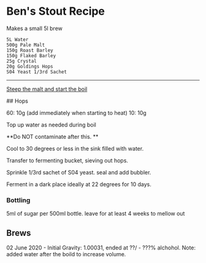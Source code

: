 


# Ben's Stout Recipe

Makes a small 5l brew

```
5L Water
500g Pale Malt 
150g Roast Barley
150g Flaked Barley
25g Crystal
20g Goldings Hops
S04 Yeast 1/3rd Sachet
```

---


[Steep the malt and start the boil](Steeping_and_Boiling)

## Hops

60: 10g  (add immediately when starting to heat)
10: 10g


Top up water as needed during boil

**Do NOT contaminate after this. **

Cool to 30 degrees or less in the sink filled with water. 

Transfer to fermenting bucket, sieving out hops. 

Sprinkle 1/3rd sachet of S04 yeast. seal and add bubbler. 

Ferment in a dark place ideally at 22 degrees for 10 days. 


### Bottling

5ml of sugar per 500ml bottle. leave for at least 4 weeks to mellow out

## Brews

02 June 2020 - Initial Gravity: 1.00031, ended at ??/ - ???% alchohol. Note: added water after the boild to increase volume. 



